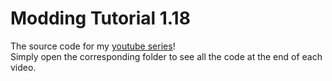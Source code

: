 # Modding Tutorial 1.18
 The source code for my [youtube series](https://www.youtube.com/playlist?list=PLlbkaeFHn13Hw_Y-Rs2TgBYlpS2RQ5uEA)!
 <br>Simply open the corresponding folder to see all the code at the end of each video.

